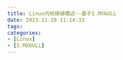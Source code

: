 ```yaml
---
title: Linux内核移植概述--基于I.MX6ULL
date: 2023-11-28 11:14:33
tags:
categories:
- [Linux]
- [I.MX6ULL]
---
```

